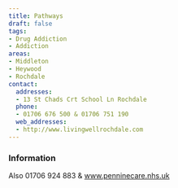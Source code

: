 ```yaml
---
title: Pathways
draft: false
tags:
- Drug Addiction
- Addiction
areas:
- Middleton
- Heywood
- Rochdale
contact:
  addresses:
  - 13 St Chads Crt School Ln Rochdale
  phone:
  - 01706 676 500 & 01706 751 190
  web_addresses:
  - http://www.livingwellrochdale.com
---
```


### Information
Also 01706 924 883  &  www.penninecare.nhs.uk
